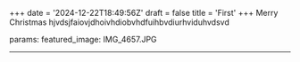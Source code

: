 +++
date = '2024-12-22T18:49:56Z'
draft = false
title = 'First'
+++
Merry Christmas hjvdsjfaiovjdhoivhdiobvhdfuihbvdiurhviduhvdsvd

params:
  featured_image: IMG_4657.JPG

---
